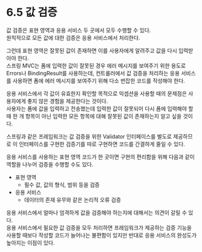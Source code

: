 # 6.5 값 검증

값 검증은 표현 영역과 응용 서비스 두 곳에서 모두 수행할 수 있다.  
원칙적으로 모든 값에 대한 검증은 응용 서비스에서 처리한다.

그런데 표현 영역은 잘못된 값이 존재하면 이를 사용자에게 알려주고 값을 다시 입력받아야 한다.  
스프링 MVC는 폼에 입력한 값이 잘못된 경우 에러 메시지를 보여주기 위한 용도로 Errors나 BindingResult를 사용하는데, 컨트롤러에서 값 검증을 처리하는 응용 서비스를 사용하면 폼에 에러 메시지를 보여주기 위해 다소 번잡한 코드를 작성해야 한다.

응용 서비스에서 각 값이 유효한지 확인할 목적으로 익셉션을 사용할 때의 문제점은 사용자에게 좋지 않은 경험을 제공한다는 것이다.  
사용자는 폼에 값을 입력하고 전송했는데 입력한 값이 잘못되어 다시 폼에 입력해야 할 때 한 개 항목이 아닌 입력한 모든 항목에 대해 잘못된 값이 존재하는지 알고 싶을 것이다.

스프링과 같은 프레임워크는 값 검증을 위한 Validator 인터페이스를 별도로 제공하므로 이 인터페이스를 구현한 검증기를 따로 구현하면 코드를 간결하게 줄일 수 있다.

응용 서비스를 사용하는 표현 영역 코드가 한 곳이면 구현의 편리함을 위해 다음과 같이 역할을 나누어 검증을 수행할 수도 있다.

- 표현 영역
  - 필수 값, 값의 형식, 범위 등을 검증
- 응용 서비스
  - 데이터의 존재 유무와 같은 논리적 오류 검증

응용 서비스에서 얼마나 엄격하게 값을 검증해야 하는지에 대해서는 의견이 갈릴 수 있다.  
응용 서비스에서 필요한 값 검증을 모두 처리하면 프레임워크가 제공하는 검증 기능을 사용할 때보다 작성할 코드가 늘어나는 불편함이 있지만 반대로 응용 서비스의 완성도가 높아지는 이점이 있다.
